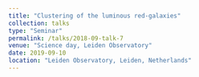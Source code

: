 ```yaml
---
title: "Clustering of the luminous red-galaxies"
collection: talks
type: "Seminar"
permalink: /talks/2018-09-talk-7
venue: "Science day, Leiden Observatory"
date: 2019-09-10
location: "Leiden Observatory, Leiden, Netherlands"
---
```

